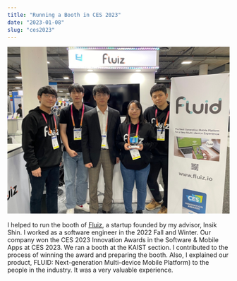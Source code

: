 ```yaml
---
title: "Running a Booth in CES 2023"
date: "2023-01-08"
slug: "ces2023"
---
```


![A photo with Prof. Shin and my labmates](./booth_in_ces.jpg)

I helped to run the booth of [Fluiz](https://www.fluiz.io), a startup founded by my advisor, Insik Shin. I worked as a software engineer in the 2022 Fall and Winter. Our company won the CES 2023 Innovation Awards in the Software & Mobile Apps at CES 2023. We ran a booth at the KAIST section. I contributed to the process of winning the award and preparing the booth. Also, I explained our product, FLUID: Next-generation Multi-device Mobile Platform) to the people in the industry. It was a very valuable experience.
